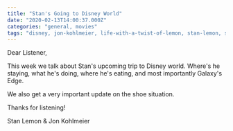 ```yaml
---
title: "Stan's Going to Disney World"
date: "2020-02-13T14:00:37.000Z"
categories: "general, movies"
tags: "disney, jon-kohlmeier, life-with-a-twist-of-lemon, stan-lemon, star-wars, trip, vacation"
---
```


Dear Listener,

This week we talk about Stan's upcoming trip to Disney world. Where's he staying, what he's doing, where he's eating, and most importantly Galaxy's Edge.

We also get a very important update on the shoe situation.

Thanks for listening!

Stan Lemon & Jon Kohlmeier
